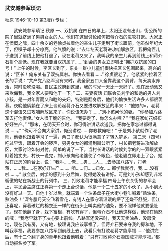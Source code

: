 ### 武安城参军琐记
秋原
1946-10-10
第3版()
专栏：

　　武安城参军琐记
    秋原
            一、双抗属
    在四日的早上，太阳还没有出山，街公所的院子里就挤满了男男女女的人。他们在这里讨论如何把蒋介石的进攻打退。大家正在愤慨之际，四十余岁的老徐贞拉着他的亲生儿子走到了街长跟前，他虽然年纪大了，但嗓子却十分嘹亮，他气愤的说：“去年冬天老蒋进攻咱解放区，我把俺侄儿子送到了前线上把他打退了，现在老蒋又来了，我叫我的亲生儿再到前线上和蒋介石拚个高低。现在我就要当双抗属了……”到会的男女立即喊出“拥护双抗属的口号！”
    上午的时候，李区长到了，东关一群小儿童们很快把区长包围起来，高兴的说：“区长！俺东关有了双抗属啦。你快去看看……”
    徐贞很老了，他紧紧的拉着区长的手说：“共产党八路军没有来时，我全家五口人全靠我这个肩臂，每天卖水养活，常时没吃没喝。自民主政府到这里，我的时光一天比一天好了。现在反动派又来欺侮我，我全家人要和他干一下。”
            二、夫妻夜话
    妇联会员刘学的和她的男人刘小孩，是一对年青而又和睦的夫妇，特别是翻身后，他们的愉快生活许多人都很羡慕。夜晚他俩躺在了床上谈论起蒋介石又要进攻解放区的事来：
    “他娘的×，老蒋这个混蛋又进攻咱解放区来了，你说该怎办？……”刘小孩问他的妻。
    “你参加八路军去打他妻侄。”女人很干脆的告他。
    “我要走了，你怎么办哩？”
    “我在家纺花织布好好生产。”
    “那末，在明天开会时，你可得讲讲话欢送我。把你在家怎过都得说说……。”
    “俺可不会向大家讲，俺没讲过……你教教俺吧！”
    于是刘小孩就作了老师，他妻也跟着学习了一遍，两口子都认为很满意了才转入梦乡。
    第二天（四号）吃过早饭，跟着开会的锣声，男男女女的都涌到街公所了，村长把老蒋进攻解放区，大家讨论如何对付，简单的说了一下。当村长讲话的时候刘学的的一双眼紧紧盯着她丈夫，村长一说完，刘小孩向他老婆使了个眼色，他老婆立即走上了台，她站在正房的阶台上，说：“我叫……俺……男……人……去参加八路军，打老蒋，……我……在家好好生产……。咱……们……妇女……都学我就行，我……没有啦……。”
    散会后，刘学的感到十分后悔，觉得她没有讲好。可是刘小孩却感到非常骄傲的站在新战士的行列中。
            三、打败老蒋才能享福
    四号上午东关街的参军会上，平民会主席江正喜第一个走上台说话，他是一个二十五岁的小伙子，从小到大没有好过一天。自他十岁以后，就端着一个油条盘子在大街小巷叫喊着“熟油条，熟油条！”深冬腊月天空飞着雪花，有钱人在家守着温暖的炉了还嫌不舒服，但江正喜呢，穿着破烂的棉衣还一样的在街头上叫卖他的油条，要不照样他就要饿肚子。现在他翻了身，栽下富根，有吃有穿了，但蒋介石不让他这样做，他现在愤怒的喊：“我老早就下了决心要上前线。八路军还没来时，我天天卖油条，没房没地，现在我有房，又有地，按理说我应该享福了，但蒋介石要来夺我的房和地，不叫我享福，我要参加八路军到前线上去，我看只有打败老蒋才能享福……”他讲完后，有十二个翻了身的青年也跟着他喊着：“只有打败蒋介石卖国贼才能享福。”都自动报名参了军。
